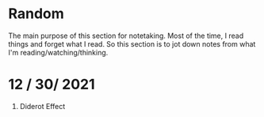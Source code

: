 # Random 
The main purpose of this section for notetaking. Most of the time, I read things and forget what I read. So this section is to jot down notes from what I'm reading/watching/thinking. 

# 12 / 30/ 2021
1. Diderot Effect
